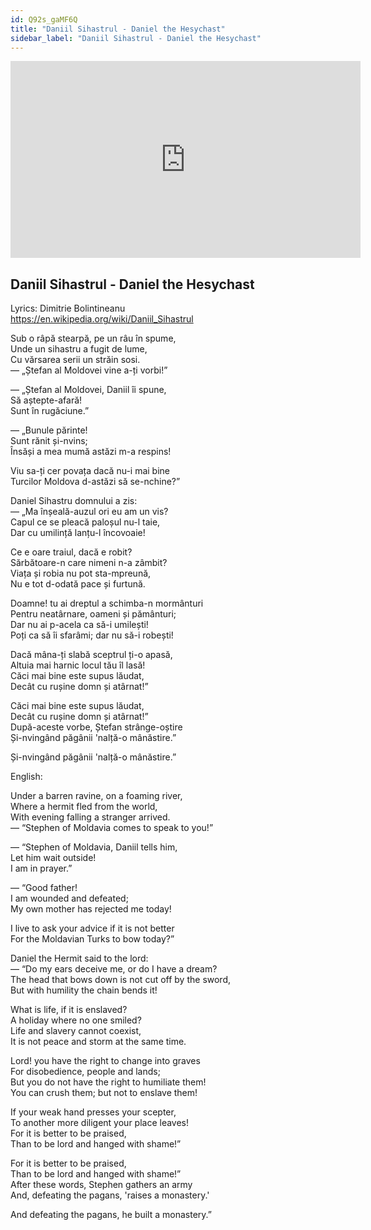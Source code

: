 ```yaml
---
id: Q92s_gaMF6Q
title: "Daniil Sihastrul - Daniel the Hesychast"
sidebar_label: "Daniil Sihastrul - Daniel the Hesychast"
---
```


<div class="video-float-container">
  <iframe
    width="560"
    height="315"
    src="https://www.youtube.com/embed/Q92s_gaMF6Q"
    title="YouTube video player"
    frameborder="0"
    allow="accelerometer; autoplay; clipboard-write; encrypted-media; gyroscope; picture-in-picture; web-share"
    referrerpolicy="strict-origin-when-cross-origin"
    allowfullscreen
  ></iframe>
</div>

## Daniil Sihastrul - Daniel the Hesychast

Lyrics: Dimitrie Bolintineanu  
https://en.wikipedia.org/wiki/Daniil_Sihastrul

Sub o râpă stearpă, pe un râu în spume,  
Unde un sihastru a fugit de lume,  
Cu vărsarea serii un străin sosi.  
— „Ștefan al Moldovei vine a-ți vorbi!”

— „Ștefan al Moldovei, Daniil îi spune,  
Să aștepte-afară!  
Sunt în rugăciune.”

— „Bunule părinte!  
Sunt rănit și-nvins;  
Însăși a mea mumă astăzi m-a respins!

Viu sa-ți cer povața dacă nu-i mai bine  
Turcilor Moldova d-astăzi să se-nchine?”

Daniel Sihastru domnului a zis:  
— „Ma înșeală-auzul ori eu am un vis?  
Capul ce se pleacă paloșul nu-l taie,  
Dar cu umilință lanțu-l încovoaie!

Ce e oare traiul, dacă e robit?  
Sărbătoare-n care nimeni n-a zâmbit?  
Viața și robia nu pot sta-mpreună,  
Nu e tot d-odată pace și furtună.

Doamne! tu ai dreptul a schimba-n mormânturi  
Pentru neatârnare, oameni și pământuri;  
Dar nu ai p-acela ca să-i umilești!  
Poți ca să îi sfarâmi; dar nu să-i robești!

Dacă mâna-ți slabă sceptrul ți-o apasă,  
Altuia mai harnic locul tău îl lasă!  
Căci mai bine este supus lăudat,  
Decât cu rușine domn și atârnat!”

Căci mai bine este supus lăudat,  
Decât cu rușine domn și atârnat!”  
După-aceste vorbe, Ștefan strânge-oștire  
Și-nvingând păgânii 'nalță-o mânăstire.”

Și-nvingând păgânii 'nalță-o mânăstire.”

English:

Under a barren ravine, on a foaming river,  
Where a hermit fled from the world,  
With evening falling a stranger arrived.  
— “Stephen of Moldavia comes to speak to you!”

— “Stephen of Moldavia, Daniil tells him,  
Let him wait outside!  
I am in prayer.”

— “Good father!  
I am wounded and defeated;  
My own mother has rejected me today!

I live to ask your advice if it is not better  
For the Moldavian Turks to bow today?”

Daniel the Hermit said to the lord:  
— “Do my ears deceive me, or do I have a dream?  
The head that bows down is not cut off by the sword,  
But with humility the chain bends it!

What is life, if it is enslaved?  
A holiday where no one smiled?  
Life and slavery cannot coexist,  
It is not peace and storm at the same time.

Lord! you have the right to change into graves  
For disobedience, people and lands;  
But you do not have the right to humiliate them!  
You can crush them; but not to enslave them!

If your weak hand presses your scepter,  
To another more diligent your place leaves!  
For it is better to be praised,  
Than to be lord and hanged with shame!”

For it is better to be praised,  
Than to be lord and hanged with shame!”  
After these words, Stephen gathers an army  
And, defeating the pagans, 'raises a monastery.'

And defeating the pagans, he built a monastery.”

